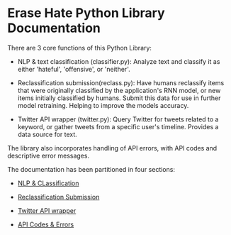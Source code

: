 # Erase Hate Python Library Documentation

There are 3 core functions of this Python Library:

  * NLP & text classification (classifier.py):
     Analyze text and classify it as either 'hateful', 'offensive', or 'neither'.

  * Reclassification submission(reclass.py):
     Have humans reclassify items that were originally classified by the application's RNN model, or new items initially classified by humans. Submit this data for use in further model retraining. Helping to improve the models accuracy.

  * Twitter API wrapper (twitter.py):
     Query Twitter for tweets related to a keyword, or gather tweets from a specific user's timeline. Provides a data source for text.

The library also incorporates handling of API errors, with API codes and descriptive error messages.

The documentation has been partitioned in four sections:

- [NLP & CLassification](https://github.com/oblockton/Erase-Hate-Versioning/blob/master/Version2.5_10_9_2019/Main/api_README.md 'NLP & Hate Speech clasification')

- [Reclassification Submission](https://github.com/oblockton/Erase-Hate-Versioning/blob/master/Version2.5_10_9_2019/Main/api_README.md 'Reclassification Submission')

- [Twitter API wrapper](https://github.com/oblockton/Erase-Hate-Versioning/blob/master/Version2.5_10_9_2019/Main/api_README.md 'Twitter API wrapper')

- [API Codes & Errors](https://github.com/oblockton/Erase-Hate-Versioning/blob/master/Version2.5_10_9_2019/Main/api_README.md 'API Codes & Errors')
